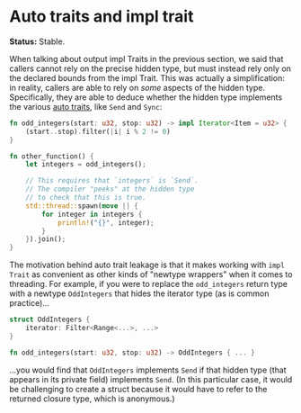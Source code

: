 # Auto traits and impl trait

**Status:** Stable.

When talking about output impl Traits in the previous section, we said that callers cannot rely on the precise hidden type, but must instead rely only on the declared bounds from the impl Trait. This was actually a simplification: in reality, callers are able to rely on *some* aspects of the hidden type. Specifically, they are able to deduce whether the hidden type implements the various [auto traits], like `Send` and `Sync`:

[auto traits]: https://doc.rust-lang.org/nightly/reference/special-types-and-traits.html#auto-traits

```rust
fn odd_integers(start: u32, stop: u32) -> impl Iterator<Item = u32> {
    (start..stop).filter(|i| i % 2 != 0)
}

fn other_function() {
    let integers = odd_integers();

    // This requires that `integers` is `Send`.
    // The compiler "peeks" at the hidden type
    // to check that this is true.
    std::thread::spawn(move || {
        for integer in integers {
            println!("{}", integer);
        }
    }).join();
}
```

The motivation behind auto trait leakage is that it makes working with `impl Trait` as convenient as other kinds of "newtype wrappers" when it comes to threading. For example, if you were to replace the `odd_integers` return type with a newtype `OddIntegers` that hides the iterator type (as is common practice)...

```rust
struct OddIntegers {
    iterator: Filter<Range<...>, ...>
}

fn odd_integers(start: u32, stop: u32) -> OddIntegers { ... }
```

...you would find that `OddIntegers` implements `Send` if that hidden type (that appears in its private field) implements `Send`. (In this particular case, it would be challenging to create a struct because it would have to refer to the returned closure type, which is anonymous.)